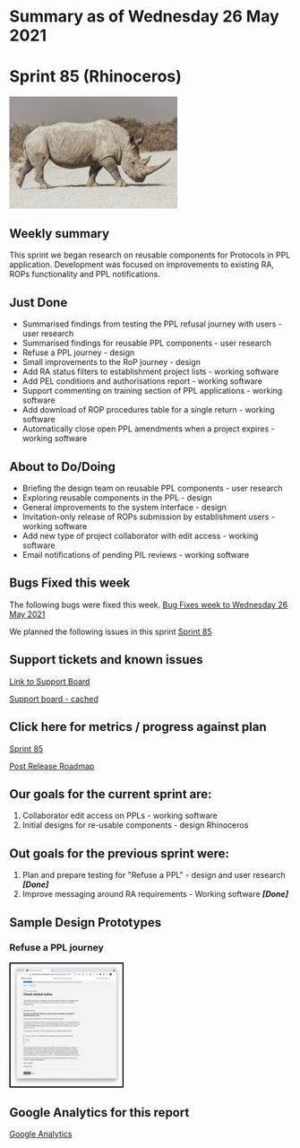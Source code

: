 # Summary as of Wednesday 26 May 2021 

# Sprint 85 (Rhinoceros)

<img width="300" alt="A white rhinocerous" title="Attrib By Rodrigo J De Marco - Imported from 500px (archived version) by the Archive Team. (detail page), CC0, https://commons.wikimedia.org/w/index.php?curid=71347103" src="graphs/rhino.png">

## Weekly summary 

This sprint we began research on reusable components for Protocols in PPL application. Development was focused on improvements to existing RA, ROPs functionality and PPL notifications.

## Just Done
* Summarised findings from testing  the PPL refusal journey with users - user research
* Summarised findings for reusable PPL components - user research 
* Refuse a PPL journey - design
* Small improvements to the RoP journey - design
* Add RA status filters to establishment project lists - working software
* Add PEL conditions and authorisations report - working software 
* Support commenting on training section of PPL applications - working software
* Add download of ROP procedures table for a single return - working software
* Automatically close open PPL amendments when a project expires - working software

## About to Do/Doing
* Briefing the design team on reusable PPL components - user research
* Exploring reusable components in the PPL - design 
* General improvements to the system interface - design
* Invitation-only release of ROPs submission by establishment users - working software
* Add new type of project collaborator with edit access - working software
* Email notifications of pending PIL reviews - working software

## Bugs Fixed this week
The following bugs were fixed this week.
[Bug Fixes week to Wednesday 26 May 2021](graphs/bugs26052021.png)

We planned the following issues in this sprint 
[Sprint 85](graphs/sprint26052021.png)

## Support tickets and known issues
[Link to Support Board](https://collaboration.homeoffice.gov.uk/jira/secure/RapidBoard.jspa?rapidView=1717&selectedIssue=ASSB-253)

[Support board - cached](graphs/supportBoard26052021.png)

## Click here for metrics / progress against plan
[Sprint 85](graphs/progress26052021.png)

[Post Release Roadmap](graphs/roadmap26052021.png)

## Our goals for the current sprint are:
1. Collaborator edit access on PPLs - working software 
2. Initial designs for re-usable components - design Rhinoceros

## Out goals for the previous sprint were:
1. Plan and prepare testing for "Refuse a PPL" - design and user research ***[Done]***
2. Improve messaging around RA requirements - Working software ***[Done]***

## Sample Design Prototypes
### Refuse a PPL journey
<a href="graphs/proto1_26052021.png"><img src="graphs/proto1_26052021.png" alt="HTML5 Icon" width="200" style="border:2px solid black"></a>
<br>

## Google Analytics for this report
[Google Analytics](graphs/GA26052021.png)

